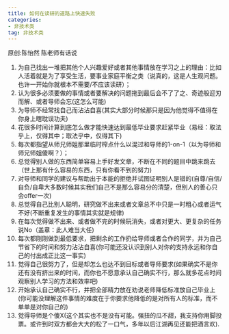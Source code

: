 ```yaml
---
title: 如何在读研的道路上快速失败
categories:
- 非技术类
tag: 非技术类
---
```

原创:陈怡然 陈老师有话说

1. 为自己找出一堆把其他个人兴趣爱好或者其他事情放在学习之上的理由：比如人活着就是为了享受生活，要事业家庭平衡之类（说真的，这是人生观问题。也许一开始你就根本不需要/不应该读研）；
2. 认为很多必须要做的事情或者要解决的问题拖到最后会不了了之、奇迹般迎刃而解、或者导师会忘(这怎么可能)
3. 为导师不经常找自己而沾沾自喜(其实大部分时候那只是因为他觉得不值得在你身上瞎耽误功夫)
4. 花很多时间计算到底怎么做才能快速达到最低毕业要求赶紧毕业（易经：取法乎上，仅得其中；取法乎中，仅得其下)
5. 每次都指望从师兄师姐那里临时榨点什么以混过和导师的1-on-1（以为导师和师兄师姐傻啊？）；
6. 总觉得别人做的东西简单容易上手好发文章，不断在不同的题目中跳来跳去（世上那有什么容易的东西，只有你看不到的努力)
7. 对导师和同学的建议与帮助出于本能的拒绝并试图证明别人是错的(自尊/自信/自负/自卑大多数时候其实我们自己不是那么容易分的清楚，但别人的善心只会offer一次)
8. 总觉得自己比别人聪明，研究做不出来或者文章总不中只是一时粗心或者运气不好(不断重复发生的事情其实就是规律)
9. 在每次觉得做不出来、或者做不完的时候玩消失，或者对更大、更复杂的任务说No（盖章：此人难当大任)
10. 每次都刚刚做到最低要求，把剩余的工作扔给导师或者合作的同学，并为自己节省下的时间和努力沾沾自喜(你可能还没认识到别人对你的支持永远和你自己的付出成正比这一事实)
11. 觉得自己很努力了，但是却怎么也达不到目标或者导师要求(如果确实不是你还有没有挤出来的时间，而你也不愿意承认自己确实不行，那么就多花点时间观察别人学习的方法和效率吧)
12. 开始承认自己确实不行，并把全部精力放在劝说老师降低标准放自己毕业上(你可能没理解这件事情的难度在于你要求他降低的是对所有人的标准，而不单单是对你自己的)
13. 觉得导师是个傻X(这个其实也不是没有可能。强扭的瓜不甜，我支持你用脚投票。或许到时双方都会大大的松了一口气，多年以后江湖再见还能把酒言欢).